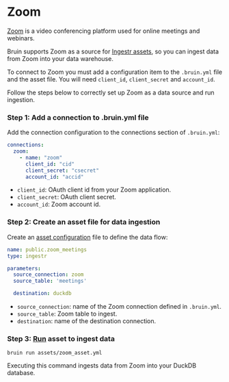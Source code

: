 # Zoom
[Zoom](https://zoom.us/) is a video conferencing platform used for online meetings and webinars.

Bruin supports Zoom as a source for [Ingestr assets](/assets/ingestr), so you can ingest data from Zoom into your data warehouse.

To connect to Zoom you must add a configuration item to the `.bruin.yml` file and the asset file. You will need `client_id`, `client_secret` and `account_id`.

Follow the steps below to correctly set up Zoom as a data source and run ingestion.

### Step 1: Add a connection to .bruin.yml file
Add the connection configuration to the connections section of `.bruin.yml`:

```yaml
connections:
  zoom:
    - name: "zoom"
      client_id: "cid"
      client_secret: "csecret"
      account_id: "accid"
```

- `client_id`: OAuth client id from your Zoom application.
- `client_secret`: OAuth client secret.
- `account_id`: Zoom account id.

### Step 2: Create an asset file for data ingestion
Create an [asset configuration](/assets/ingestr#asset-structure) file to define the data flow:

```yaml
name: public.zoom_meetings
type: ingestr

parameters:
  source_connection: zoom
  source_table: 'meetings'

  destination: duckdb
```

- `source_connection`: name of the Zoom connection defined in `.bruin.yml`.
- `source_table`: Zoom table to ingest.
- `destination`: name of the destination connection.

### Step 3: [Run](/commands/run) asset to ingest data
```
bruin run assets/zoom_asset.yml
```

Executing this command ingests data from Zoom into your DuckDB database.
